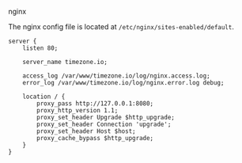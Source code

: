 nginx

The nginx config file is located at `/etc/nginx/sites-enabled/default`.

```
server {
    listen 80;

    server_name timezone.io;

    access_log /var/www/timezone.io/log/nginx.access.log;
    error_log /var/www/timezone.io/log/nginx.error.log debug;

    location / {
        proxy_pass http://127.0.0.1:8080;
        proxy_http_version 1.1;
        proxy_set_header Upgrade $http_upgrade;
        proxy_set_header Connection 'upgrade';
        proxy_set_header Host $host;
        proxy_cache_bypass $http_upgrade;
    }
}
```
